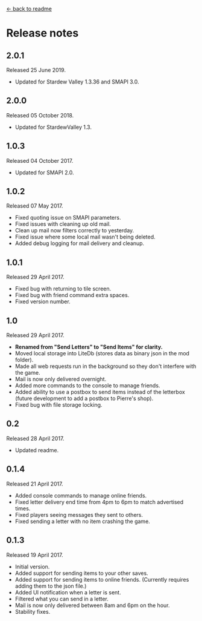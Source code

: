 ﻿[← back to readme](readme.md)

# Release notes
## 2.0.1
Released 25 June 2019.

* Updated for Stardew Valley 1.3.36 and SMAPI 3.0.

## 2.0.0
Released 05 October 2018.

* Updated for StardewValley 1.3.

## 1.0.3
Released 04 October 2017.

* Updated for SMAPI 2.0.

## 1.0.2
Released 07 May 2017.

* Fixed quoting issue on SMAPI parameters.
* Fixed issues with cleaning up old mail.
* Clean up mail now filters correctly to yesterday.
* Fixed issue where some local mail wasn't being deleted.
* Added debug logging for mail delivery and cleanup.

## 1.0.1
Released 29 April 2017.

* Fixed bug with returning to tile screen.
* Fixed bug with friend command extra spaces.
* Fixed version number.

## 1.0
Released 29 April 2017.

* **Renamed from "Send Letters" to "Send Items" for clarity.**
* Moved local storage into LiteDb (stores data as binary json in the mod folder).
* Made all web requests run in the background so they don't interfere with the game.
* Mail is now only delivered overnight.
* Added more commands to the console to manage friends.
* Added ability to use a postbox to send items instead of the letterbox (future development to add a postbox to Pierre's shop).
* Fixed bug with file storage locking.

## 0.2
Released 28 April 2017.

* Updated readme.

## 0.1.4
Released 21 April 2017.

* Added console commands to manage online friends.
* Fixed letter delivery end time from 4pm to 6pm to match advertised times.
* Fixed players seeing messages they sent to others.
* Fixed sending a letter with no item crashing the game.

## 0.1.3
Released 19 April 2017.

* Initial version.
* Added support for sending items to your other saves.
* Added support for sending items to online friends. (Currently requires adding them to the json file.)
* Added UI notification when a letter is sent.
* Filtered what you can send in a letter.
* Mail is now only delivered between 8am and 6pm on the hour.
* Stability fixes.
